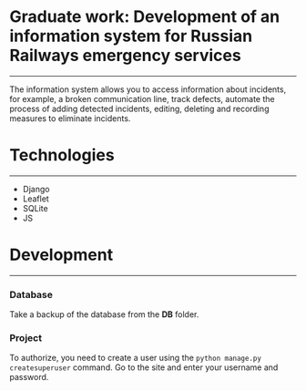 # Graduate work: Development of an information system for Russian Railways emergency services
___
The information system allows you to access information about incidents, for example, 
a broken communication line, track defects, automate the process of adding detected incidents, 
editing, deleting and recording measures to eliminate incidents.
# Technologies
___
- Django
- Leaflet
- SQLite
- JS

# Development
___
### Database
Take a backup of the database from the __DB__ folder.
### Project
To authorize, you need to create a user using the `python manage.py createsuperuser` command.
Go to the site and enter your username and password.




